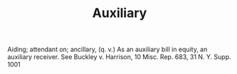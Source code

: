 ---
title: Auxiliary
letter: A
permalink: "/definitions/auxiliary.html"
body: Aiding; attendant on; ancillary, (q. v.) As an auxiliary bill in equity, an
  auxiliary receiver. See Buckley v. Harrison, 10 Misc. Rep. 683, 31 N. Y. Supp. 1001
published_at: '2018-07-07'
layout: post
---